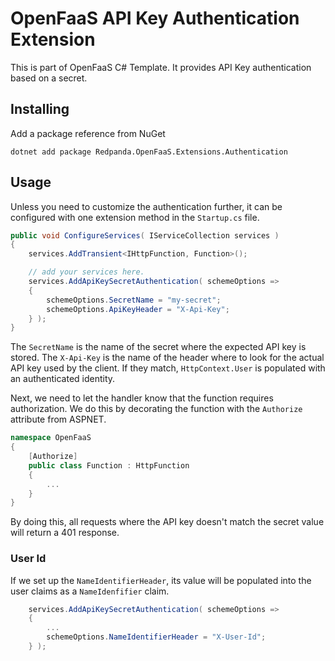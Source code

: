 # OpenFaaS API Key Authentication Extension

This is part of OpenFaaS C# Template. It provides API Key authentication based on a secret.

## Installing

Add a package reference from NuGet

```
dotnet add package Redpanda.OpenFaaS.Extensions.Authentication
```

## Usage

Unless you need to customize the authentication further, it can be configured with one extension method in the `Startup.cs` file.

```csharp
public void ConfigureServices( IServiceCollection services )
{
    services.AddTransient<IHttpFunction, Function>();

    // add your services here.
    services.AddApiKeySecretAuthentication( schemeOptions =>
    {
        schemeOptions.SecretName = "my-secret";
        schemeOptions.ApiKeyHeader = "X-Api-Key";
    } );
}
```

The `SecretName` is the name of the secret where the expected API key is stored. The `X-Api-Key` is the name of the header where to look for the actual API key used by the client. If they match, `HttpContext.User` is populated with an authenticated identity.

Next, we need to let the handler know that the function requires authorization. We do this by decorating the function with the `Authorize` attribute from ASPNET.

```csharp
namespace OpenFaaS
{
    [Authorize]
    public class Function : HttpFunction
    {
        ...
    }
}
```

By doing this, all requests where the API key doesn't match the secret value will return a 401 response.

### User Id

If we set up the `NameIdentifierHeader`, its value will be populated into the user claims as a `NameIdenfifier` claim.

```csharp
    services.AddApiKeySecretAuthentication( schemeOptions =>
    {
        ...
        schemeOptions.NameIdentifierHeader = "X-User-Id";
    } );
```

